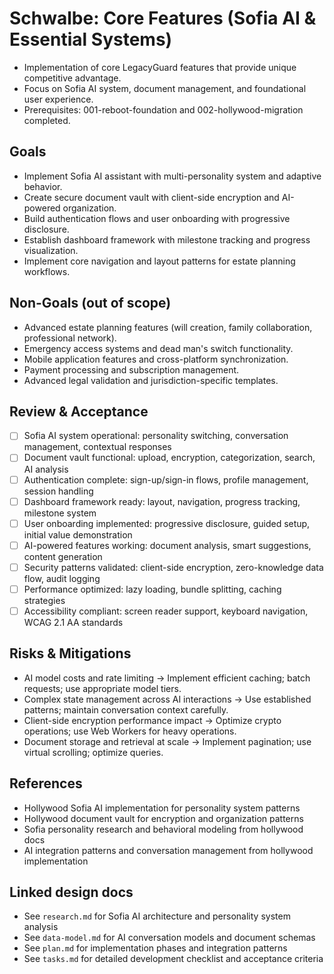 # Schwalbe: Core Features (Sofia AI & Essential Systems)

- Implementation of core LegacyGuard features that provide unique competitive advantage.
- Focus on Sofia AI system, document management, and foundational user experience.
- Prerequisites: 001-reboot-foundation and 002-hollywood-migration completed.

## Goals

- Implement Sofia AI assistant with multi-personality system and adaptive behavior.
- Create secure document vault with client-side encryption and AI-powered organization.
- Build authentication flows and user onboarding with progressive disclosure.
- Establish dashboard framework with milestone tracking and progress visualization.
- Implement core navigation and layout patterns for estate planning workflows.

## Non-Goals (out of scope)

- Advanced estate planning features (will creation, family collaboration, professional network).
- Emergency access systems and dead man's switch functionality.
- Mobile application features and cross-platform synchronization.
- Payment processing and subscription management.
- Advanced legal validation and jurisdiction-specific templates.

## Review & Acceptance

- [ ] Sofia AI system operational: personality switching, conversation management, contextual responses
- [ ] Document vault functional: upload, encryption, categorization, search, AI analysis
- [ ] Authentication complete: sign-up/sign-in flows, profile management, session handling
- [ ] Dashboard framework ready: layout, navigation, progress tracking, milestone system
- [ ] User onboarding implemented: progressive disclosure, guided setup, initial value demonstration
- [ ] AI-powered features working: document analysis, smart suggestions, content generation
- [ ] Security patterns validated: client-side encryption, zero-knowledge data flow, audit logging
- [ ] Performance optimized: lazy loading, bundle splitting, caching strategies
- [ ] Accessibility compliant: screen reader support, keyboard navigation, WCAG 2.1 AA standards

## Risks & Mitigations

- AI model costs and rate limiting → Implement efficient caching; batch requests; use appropriate model tiers.
- Complex state management across AI interactions → Use established patterns; maintain conversation context carefully.
- Client-side encryption performance impact → Optimize crypto operations; use Web Workers for heavy operations.
- Document storage and retrieval at scale → Implement pagination; use virtual scrolling; optimize queries.

## References

- Hollywood Sofia AI implementation for personality system patterns
- Hollywood document vault for encryption and organization patterns  
- Sofia personality research and behavioral modeling from hollywood docs
- AI integration patterns and conversation management from hollywood implementation

## Linked design docs

- See `research.md` for Sofia AI architecture and personality system analysis
- See `data-model.md` for AI conversation models and document schemas
- See `plan.md` for implementation phases and integration patterns
- See `tasks.md` for detailed development checklist and acceptance criteria
